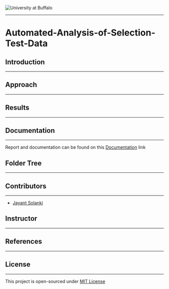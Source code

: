 ![University at Buffalo](http://www.nsm.buffalo.edu/Research/mcyulab//img/2-line_blue_gray.png)

***
# Automated-Analysis-of-Selection-Test-Data

## Introduction
***


## Approach
***

## Results
***

## Documentation
***
Report and documentation can be found on this [Documentation]() link

## Folder Tree
***
 
## Contributors
***
  * [Jayant Solanki](https://github.com/jayantsolanki)
  
## Instructor
***

## References
***

## License
***
This project is open-sourced under [MIT License](http://opensource.org/licenses/MIT)

